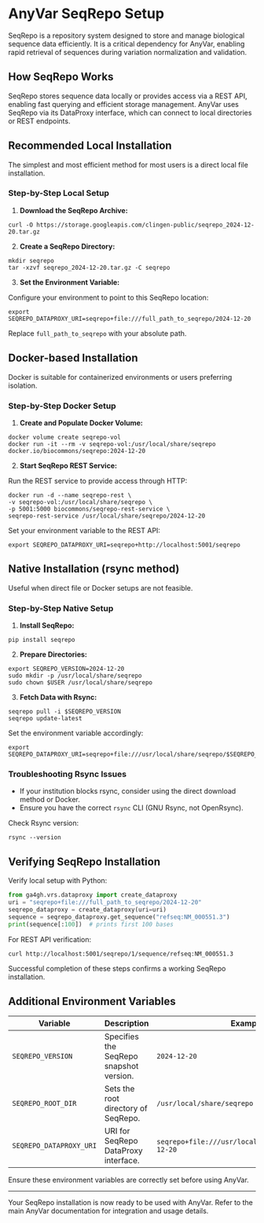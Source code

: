 # AnyVar SeqRepo Setup

SeqRepo is a repository system designed to store and manage biological sequence data efficiently. It is a critical dependency for AnyVar, enabling rapid retrieval of sequences during variation normalization and validation.

## How SeqRepo Works

SeqRepo stores sequence data locally or provides access via a REST API, enabling fast querying and efficient storage management. AnyVar uses SeqRepo via its DataProxy interface, which can connect to local directories or REST endpoints.

## Recommended Local Installation

The simplest and most efficient method for most users is a direct local file installation.

### Step-by-Step Local Setup

1. **Download the SeqRepo Archive:**

```shell
curl -O https://storage.googleapis.com/clingen-public/seqrepo_2024-12-20.tar.gz
```

2. **Create a SeqRepo Directory:**

```shell
mkdir seqrepo
tar -xzvf seqrepo_2024-12-20.tar.gz -C seqrepo
```

3. **Set the Environment Variable:**

Configure your environment to point to this SeqRepo location:

```shell
export SEQREPO_DATAPROXY_URI=seqrepo+file:///full_path_to_seqrepo/2024-12-20
```

Replace `full_path_to_seqrepo` with your absolute path.

## Docker-based Installation

Docker is suitable for containerized environments or users preferring isolation.

### Step-by-Step Docker Setup

1. **Create and Populate Docker Volume:**

```shell
docker volume create seqrepo-vol
docker run -it --rm -v seqrepo-vol:/usr/local/share/seqrepo docker.io/biocommons/seqrepo:2024-12-20
```

2. **Start SeqRepo REST Service:**

Run the REST service to provide access through HTTP:

```shell
docker run -d --name seqrepo-rest \
-v seqrepo-vol:/usr/local/share/seqrepo \
-p 5001:5000 biocommons/seqrepo-rest-service \
seqrepo-rest-service /usr/local/share/seqrepo/2024-12-20
```

Set your environment variable to the REST API:

```shell
export SEQREPO_DATAPROXY_URI=seqrepo+http://localhost:5001/seqrepo
```

## Native Installation (rsync method)

Useful when direct file or Docker setups are not feasible.

### Step-by-Step Native Setup

1. **Install SeqRepo:**

```shell
pip install seqrepo
```

2. **Prepare Directories:**

```shell
export SEQREPO_VERSION=2024-12-20
sudo mkdir -p /usr/local/share/seqrepo
sudo chown $USER /usr/local/share/seqrepo
```

3. **Fetch Data with Rsync:**

```shell
seqrepo pull -i $SEQREPO_VERSION
seqrepo update-latest
```

Set the environment variable accordingly:

```shell
export SEQREPO_DATAPROXY_URI=seqrepo+file:///usr/local/share/seqrepo/$SEQREPO_VERSION
```

### Troubleshooting Rsync Issues

* If your institution blocks rsync, consider using the direct download method or Docker.
* Ensure you have the correct `rsync` CLI (GNU Rsync, not OpenRsync).

Check Rsync version:

```shell
rsync --version
```

## Verifying SeqRepo Installation

Verify local setup with Python:

```python
from ga4gh.vrs.dataproxy import create_dataproxy
uri = "seqrepo+file:///full_path_to_seqrepo/2024-12-20"
seqrepo_dataproxy = create_dataproxy(uri=uri)
sequence = seqrepo_dataproxy.get_sequence("refseq:NM_000551.3")
print(sequence[:100])  # prints first 100 bases
```

For REST API verification:

```shell
curl http://localhost:5001/seqrepo/1/sequence/refseq:NM_000551.3
```

Successful completion of these steps confirms a working SeqRepo installation.

## Additional Environment Variables

| Variable                | Description                             | Example                                              |
| ----------------------- | --------------------------------------- | ---------------------------------------------------- |
| `SEQREPO_VERSION`       | Specifies the SeqRepo snapshot version. | `2024-12-20`                                         |
| `SEQREPO_ROOT_DIR`      | Sets the root directory of SeqRepo.     | `/usr/local/share/seqrepo`                           |
| `SEQREPO_DATAPROXY_URI` | URI for SeqRepo DataProxy interface.    | `seqrepo+file:///usr/local/share/seqrepo/2024-12-20` |

Ensure these environment variables are correctly set before using AnyVar.

---

Your SeqRepo installation is now ready to be used with AnyVar. Refer to the main AnyVar documentation for integration and usage details.
